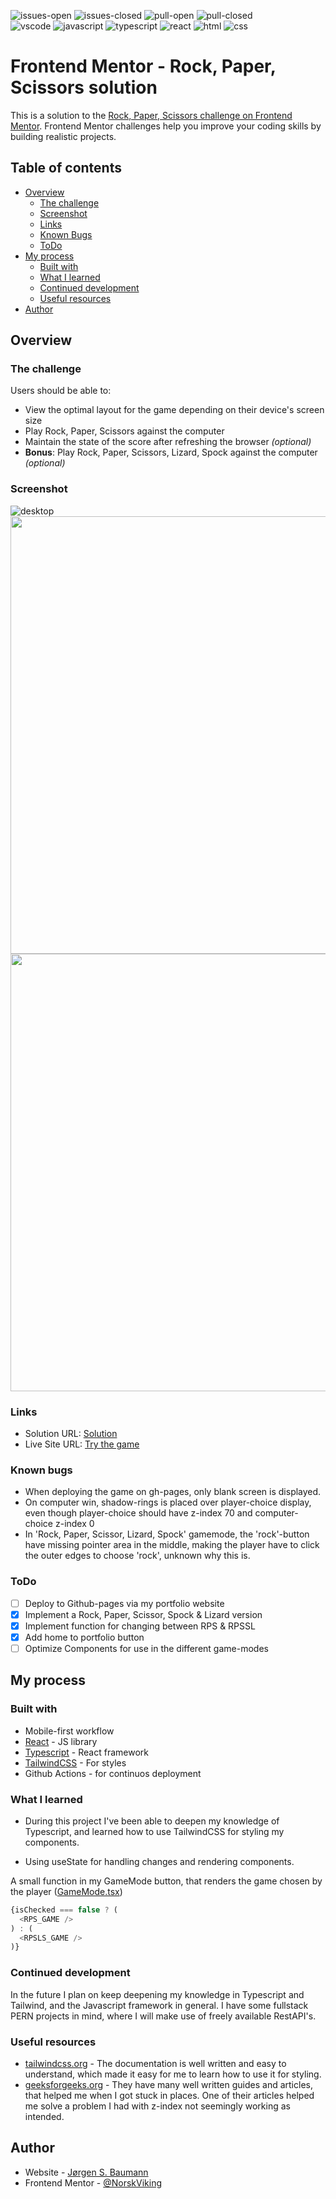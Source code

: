 ![issues-open](https://img.shields.io/github/issues/NorskViking/rock-paper-scissors-master.svg) ![issues-closed](https://img.shields.io/github/issues-closed/NorskViking/rock-paper-scissors-master.svg) ![pull-open](https://img.shields.io/github/issues-pr/NorskViking/rock-paper-scissors-master.svg) ![pull-closed](https://img.shields.io/github/issues-pr-closed/NorskViking/rock-paper-scissors-master.svg)<br>
![vscode](https://img.shields.io/badge/Visual_Studio_Code-0078D4?style=for-the-badge&logo=visual%20studio%20code&logoColor=white) ![javascript](https://img.shields.io/badge/JavaScript-F7DF1E?style=for-the-badge&logo=javascript&logoColor=black) ![typescript](https://img.shields.io/badge/TypeScript-007ACC?style=for-the-badge&logo=typescript&logoColor=white) ![react](https://img.shields.io/badge/React-20232A?style=for-the-badge&logo=react&logoColor=61DAFB) ![html](https://img.shields.io/badge/HTML5-E34F26?style=for-the-badge&logo=html5&logoColor=white) ![css](https://img.shields.io/badge/CSS3-1572B6?style=for-the-badge&logo=css3&logoColor=white)

# Frontend Mentor - Rock, Paper, Scissors solution

This is a solution to the [Rock, Paper, Scissors challenge on Frontend Mentor](https://www.frontendmentor.io/challenges/rock-paper-scissors-game-pTgwgvgH). Frontend Mentor challenges help you improve your coding skills by building realistic projects. 

## Table of contents

- [Overview](#overview)
  - [The challenge](#the-challenge)
  - [Screenshot](#screenshot)
  - [Links](#links)
  - [Known Bugs](#known-bugs)
  - [ToDo](#todo)
- [My process](#my-process)
  - [Built with](#built-with)
  - [What I learned](#what-i-learned)
  - [Continued development](#continued-development)
  - [Useful resources](#useful-resources)
- [Author](#author)

## Overview

### The challenge

Users should be able to:

- View the optimal layout for the game depending on their device's screen size
- Play Rock, Paper, Scissors against the computer
- Maintain the state of the score after refreshing the browser _(optional)_
- **Bonus**: Play Rock, Paper, Scissors, Lizard, Spock against the computer _(optional)_

### Screenshot

![desktop](./src/assets/screenshots/rps-desktop.png)
<img src="./src/assets/screenshots/rpsls-mobile.png" height=700px>
<img src="./src/assets/screenshots/rps-mobile_visual-bug.png" height=700px padding=20px>

### Links

- Solution URL: [Solution](https://github.com/NorskViking/rock-paper-scissors-master)
- Live Site URL: [Try the game](https://norskviking.github.io/rock-paper-scissors-master/)

### Known bugs

- When deploying the game on gh-pages, only blank screen is displayed.
- On computer win, shadow-rings is placed over player-choice display, even though player-choice should have z-index 70 and computer-choice z-index 0
- In 'Rock, Paper, Scissor, Lizard, Spock' gamemode, the 'rock'-button have missing pointer area in the middle, making the player have to click the outer edges to choose 'rock', unknown why this is.

### ToDo

- [ ] Deploy to Github-pages via my portfolio website
- [x] Implement a Rock, Paper, Scissor, Spock & Lizard version
- [x] Implement function for changing between RPS & RPSSL
- [x] Add home to portfolio button
- [ ] Optimize Components for use in the different game-modes

## My process

### Built with

- Mobile-first workflow
- [React](https://reactjs.org/) - JS library
- [Typescript](https://www.typescriptlang.org/) - React framework
- [TailwindCSS](https://tailwindcss.com/) - For styles
- Github Actions - for continuos deployment

### What I learned

- During this project I've been able to deepen my knowledge of Typescript, and learned how to use TailwindCSS for styling my components. <br>

- Using useState for handling changes and rendering components.

A small function in my GameMode button, that renders the game chosen by the player ([GameMode.tsx](./src/components/GameMode.tsx))
```ts
{isChecked === false ? (
  <RPS_GAME />
) : (
  <RPSLS_GAME />
)}
```

### Continued development

In the future I plan on keep deepening my knowledge in Typescript and Tailwind, and the Javascript framework in general. I have some fullstack PERN projects in mind, where I will make use of freely available RestAPI's. 

### Useful resources

- [tailwindcss.org](https://tailwindcss.com/) - The documentation is well written and easy to understand, which made it easy for me to learn how to use it for styling.
- [geeksforgeeks.org](https://www.geeksforgeeks.org) - They have many well written guides and articles, that helped me when I got stuck in places. One of their articles helped me solve a problem I had with z-index not seemingly working as intended.


## Author

- Website - [Jørgen S. Baumann](https://norskviking.github.io/portfolio/)
- Frontend Mentor - [@NorskViking](https://www.frontendmentor.io/profile/NorskViking)
